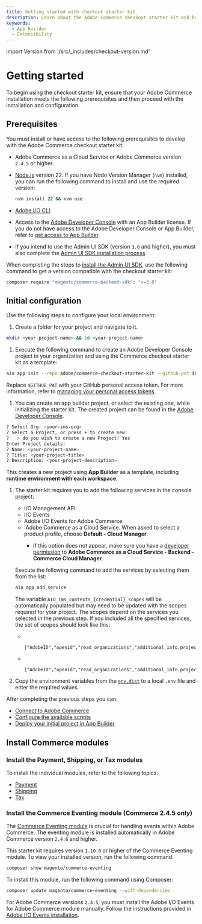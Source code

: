 ```yaml
---
title: Getting started with checkout starter kit
description: Learn about the Adobe Commerce checkout starter kit and how you can get started.
keywords:
  - App Builder
  - Extensibility
---
```


import Version from '/src/_includes/checkout-version.md'

# Getting started

To begin using the checkout starter kit, ensure that your Adobe Commerce installation meets the following prerequisites and then proceed with the installation and configuration.

## Prerequisites

You must install or have access to the following prerequisites to develop with the Adobe Commerce checkout starter kit:

- Adobe Commerce as a Cloud Service or Adobe Commerce version `2.4.5` or higher.

- [Node.js](https://nodejs.org/) version 22. If you have Node Version Manager (`nvm`) installed, you can run the following command to install and use the required version:

  ```bash
  nvm install 22 && nvm use
  ```

- [Adobe I/O CLI](https://developer.adobe.com/app-builder/docs/guides/runtime_guides/tools/cli-install).

- Access to the [Adobe Developer Console](https://console.adobe.io/) with an App
  Builder license. If you do not have access to the Adobe Developer Console or App Builder, refer to [get access to App Builder](https://developer.adobe.com/app-builder/docs/overview/getting_access/#get-access-to-app-builder).

- If you intend to use the Admin UI SDK (version `3.0` and higher), you must also complete the [Admin UI SDK installation process](../../admin-ui-sdk/installation.md).

<InlineAlert variant="help" slots="text1, text2"/>

When completing the steps to [install the Admin UI SDK](../../admin-ui-sdk/installation.md), use the following command to get a version compatible with the checkout starter kit:

```bash
composer require "magento/commerce-backend-sdk": ">=3.0"
```

## Initial configuration

Use the following steps to configure your local environment:

1. Create a folder for your project and navigate to it.

  ```bash
  mkdir <your-project-name> && cd <your-project-name>
  ```

1. Execute the following command to create an Adobe Developer Console project in your organization and using the Commerce checkout starter kit as a template:

  ```bash
  aio app init --repo adobe/commerce-checkout-starter-kit --github-pat $GITHUB_PAT
  ```
  
  Replace `$GITHUB_PAT` with your GitHub personal access token. For more information, refer to [managing your personal access tokens](https://docs.github.com/en/authentication/keeping-your-account-and-data-secure/managing-your-personal-access-tokens).

1. You can create an app builder project, or select the existing one, while initializing the starter kit. The created project can be found in the [Adobe Developer Console](https://console.adobe.io/).

  ```bash
  ? Select Org: <your-ims-org>
  ? Select a Project, or press + to create new:
  ?   > do you wish to create a new Project? Yes
  Enter Project details:
  ? Name: <your-project-name>
  ? Title: <your-project-title>
  ? Description: <your-project-description>
  ```

  This creates a new project using **App Builder** as a template, including **runtime environment with each workspace**.

1. The starter kit requires you to add the following services in the console project:

   - I/O Management API
   - I/O Events
   - Adobe I/O Events for Adobe Commerce
   - &#8203;<Edition name="saas" /> Adobe Commerce as a Cloud Service. When asked to select a product profile, choose **Default - Cloud Manager**.
     - If this option does not appear, make sure you have a [developer permission](https://experienceleague.adobe.com/en/docs/commerce/cloud-service/user-management#add-users-developers-and-product-profile-admins) to **Adobe Commerce as a Cloud Service - Backend - Commerce Cloud Manager**.

   Execute the following command to add the services by selecting them from the list:

   ```bash
   aio app add service
   ```

   The variable `AIO_ims_contexts_{credential}_scopes` will be automatically populated but may need to be updated with the scopes required for your project.
   The scopes depend on the services you selected in the previous step. If you included all the specified services, the set of scopes should look like this:

   - &#8203;<Edition name="paas" />

      ```env
      ["AdobeID","openid","read_organizations","additional_info.projectedProductContext","additional_info.roles","adobeio_api","read_client_secret","manage_client_secrets","event_receiver_api"]
      ```

   - &#8203;<Edition name="saas" />

      ```env
      ["AdobeID","openid","read_organizations","additional_info.projectedProductContext","additional_info.roles","adobeio_api","read_client_secret","manage_client_secrets","event_receiver_api","profile","email","org.read","commerce.accs"]
      ```

1. Copy the environment variables from the [`env.dist`](https://github.com/adobe/commerce-checkout-starter-kit/blob/main/env.dist) to a local `.env` file and enter the required values.

After completing the previous steps you can:

- [Connect to Adobe Commerce](./connect.md)
- [Configure the available scripts](./configure.md)
- [Deploy your initial project in App Builder](./development.md#deploy-the-application)

## Install Commerce modules

<Version />

### Install the Payment, Shipping, or Tax modules

To install the individual modules, refer to the following topics:

- [Payment](./payment-install.md)
- [Shipping](./shipping-install.md)
- [Tax](./tax-install.md)

### Install the Commerce Eventing module (Commerce 2.4.5 only)

The [Commerce Eventing module](https://developer.adobe.com/commerce/extensibility/events/) is crucial for handling events within Adobe Commerce. The eventing module is installed automatically in Adobe Commerce version `2.4.6` and higher.

This starter kit requires version `1.10.0` or higher of the Commerce Eventing module. To view your installed version, run the following command:

```bash
composer show magento/commerce-eventing
```

To install this module, run the following command using Composer:

```bash
composer update magento/commerce-eventing --with-dependencies
```

For Adobe Commerce versions `2.4.5`, you must install the Adobe I/O Events for Adobe Commerce module manually. Follow the instructions provided in [Adobe I/O Events installation](https://developer.adobe.com/commerce/extensibility/events/installation/).
